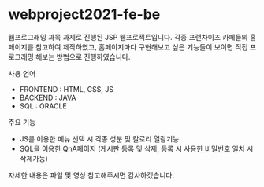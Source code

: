 # webproject2021-fe-be

웹프로그래밍 과목 과제로 진행된 JSP 웹프로젝트입니다.
각종 프랜차이즈 카페들의 홈페이지를 참고하여 제작하였고, 
홈페이지마다 구현해보고 싶은 기능들이 보이면 직접 프로그래밍 해보는 방법으로 진행하였습니다.

사용 언어
- FRONTEND : HTML, CSS, JS
- BACKEND : JAVA
- SQL : ORACLE

주요 기능
- JS를 이용한 메뉴 선택 시 각종 성분 및 칼로리 열람기능
- SQL을 이용한 QnA페이지 (게시판 등록 및 삭제, 등록 시 사용한 비밀번호 일치 시 삭제가능)

자세한 내용은 파일 및 영상 참고해주시면 감사하겠습니다.
